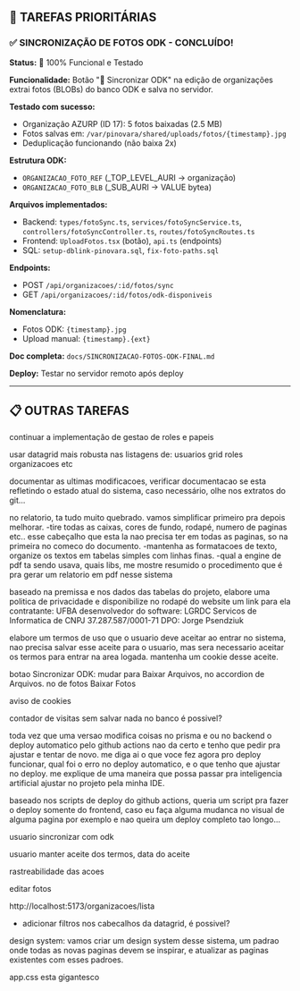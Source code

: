 ## 🚀 TAREFAS PRIORITÁRIAS

### ✅ SINCRONIZAÇÃO DE FOTOS ODK - CONCLUÍDO!
**Status:** 🎉 100% Funcional e Testado

**Funcionalidade:** Botão "🔄 Sincronizar ODK" na edição de organizações extrai fotos (BLOBs) do banco ODK e salva no servidor.

**Testado com sucesso:**
- Organização AZURP (ID 17): 5 fotos baixadas (2.5 MB)
- Fotos salvas em: `/var/pinovara/shared/uploads/fotos/{timestamp}.jpg`
- Deduplicação funcionando (não baixa 2x)

**Estrutura ODK:**
- `ORGANIZACAO_FOTO_REF` (_TOP_LEVEL_AURI → organização)
- `ORGANIZACAO_FOTO_BLB` (_SUB_AURI → VALUE bytea)

**Arquivos implementados:**
- Backend: `types/fotoSync.ts`, `services/fotoSyncService.ts`, `controllers/fotoSyncController.ts`, `routes/fotoSyncRoutes.ts`
- Frontend: `UploadFotos.tsx` (botão), `api.ts` (endpoints)
- SQL: `setup-dblink-pinovara.sql`, `fix-foto-paths.sql`

**Endpoints:**
- POST `/api/organizacoes/:id/fotos/sync`
- GET `/api/organizacoes/:id/fotos/odk-disponiveis`

**Nomenclatura:**
- Fotos ODK: `{timestamp}.jpg`
- Upload manual: `{timestamp}.{ext}`

**Doc completa:** `docs/SINCRONIZACAO-FOTOS-ODK-FINAL.md`

**Deploy:** Testar no servidor remoto após deploy

---

## 📋 OUTRAS TAREFAS

continuar a implementação de gestao de roles e papeis

usar datagrid mais robusta nas listagens de:
usuarios
grid
roles
organizacoes etc

documentar as ultimas modificacoes, verificar documentacao se esta refletindo o estado atual do sistema, caso necessário, olhe nos extratos do git...

no relatorio, ta tudo muito quebrado.
vamos simplificar primeiro pra depois melhorar.
-tire todas as caixas, cores de fundo, rodapé, numero de paginas etc.. esse cabeçalho que esta la nao precisa ter em todas as paginas, so na primeira no comeco do documento.
-mantenha as formatacoes de texto, organize os textos em tabelas simples com linhas finas.
-qual a engine de pdf ta sendo usava, quais libs, me mostre resumido o procedimento que é pra gerar um relatorio em pdf nesse sistema


baseado na premissa e nos dados das tabelas do projeto, elabore uma politica de privacidade e disponibilize no rodapé do website um link para ela
contratante: UFBA
desenvolvedor do software: LGRDC Servicos de Informatica de CNPJ 37.287.587/0001-71
DPO: Jorge Psendziuk

elabore um termos de uso que o usuario deve aceitar ao entrar no sistema, nao precisa salvar esse aceite para o usuario, mas sera necessario aceitar os termos para entrar na area logada. mantenha um cookie desse aceite.

botao Sincronizar ODK: mudar para Baixar Arquivos, no accordion de Arquivos. no de fotos Baixar Fotos

aviso de cookies

contador de visitas sem salvar nada no banco é possivel?

toda vez que uma versao modifica coisas no prisma e ou no backend o deploy automatico pelo github actions nao da certo e tenho que pedir pra ajustar e tentar de novo.
me diga ai o que voce fez agora pro deploy funcionar, qual foi o erro no deploy automatico, e o que tenho que ajustar no deploy. me explique de uma maneira que possa passar pra inteligencia artificial ajustar no projeto pela minha IDE.

baseado nos scripts de deploy do github actions, queria um script pra fazer o deploy somente do frontend, caso eu faça alguma mudanca no visual de alguma pagina por exemplo e nao queira um deploy completo tao longo...

usuario sincronizar com odk

usuario manter aceite dos termos, data do aceite

rastreabilidade das acoes

editar fotos

http://localhost:5173/organizacoes/lista
- adicionar filtros nos cabecalhos da datagrid, é possivel?



design system:
vamos criar um design system desse sistema, um padrao onde todas as novas paginas devem se inspirar, e atualizar as paginas existentes com esses padroes.

app.css esta gigantesco


